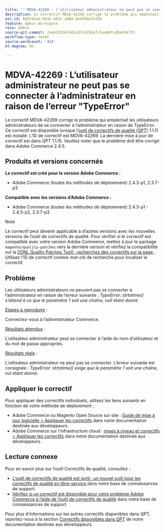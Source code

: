 ```yaml
---
title: '''MDVA-42269 : l’utilisateur administrateur ne peut pas se connecter à l’administrateur en raison de l’erreur "TypeError"'
description: Le correctif MDVA-42269 corrige le problème qui empêchait les utilisateurs administrateurs de se connecter à l’administrateur en raison de TypeError. Ce correctif est disponible lorsque l’[outil de correctifs de qualité (QPT)](/help/announcements/adobe-commerce-announcements/magento-quality-patches-released-new-tool-to-self-serve-quality-patches.md) 1.1.11 est installé.  L’ID de correctif est MDVA-42269.  La dernière mise à jour de correctif est dans QPT 1.1.15. Veuillez noter que le problème doit être corrigé dans Adobe Commerce 2.4.5.
exl-id: 66d744a2-054e-493c-a060-9ed78447e35b
feature: Admin Workspace
role: Admin
source-git-commit: 2aeb2355b74d1cdfc62b5e7c5aa04fcd0a654733
workflow-type: tm+mt
source-wordcount: '424'
ht-degree: 0%

---
```


# MDVA-42269 : L’utilisateur administrateur ne peut pas se connecter à l’administrateur en raison de l’erreur &quot;TypeError&quot;

Le correctif MDVA-42269 corrige le problème qui empêchait les utilisateurs administrateurs de se connecter à l’administrateur en raison de TypeError. Ce correctif est disponible lorsque l’[outil de correctifs de qualité (QPT)](/help/announcements/adobe-commerce-announcements/magento-quality-patches-released-new-tool-to-self-serve-quality-patches.md) 1.1.11 est installé.  L’ID de correctif est MDVA-42269.  La dernière mise à jour de correctif est dans QPT 1.1.15. Veuillez noter que le problème doit être corrigé dans Adobe Commerce 2.4.5.

## Produits et versions concernés

**Le correctif est créé pour la version Adobe Commerce :**

* Adobe Commerce (toutes les méthodes de déploiement) 2.4.3-p1, 2.3.7-p3

**Compatible avec les versions d’Adobe Commerce :**

* Adobe Commerce (toutes les méthodes de déploiement) 2.4.3-p1 - 2.4.3-p2, 2.3.7-p3

>[!NOTE]
>
>Le correctif peut devenir applicable à d’autres versions avec les nouvelles versions de l’outil de correctifs de qualité. Pour vérifier si le correctif est compatible avec votre version Adobe Commerce, mettez à jour le package `magento/quality-patches` vers la dernière version et vérifiez la compatibilité sur la [[!DNL Quality Patches Tool] : recherchez des correctifs sur la page ](https://experienceleague.adobe.com/tools/commerce-quality-patches/index.html). Utilisez l’ID de correctif comme mot-clé de recherche pour localiser le correctif.

## Problème

Les utilisateurs administrateurs ne peuvent pas se connecter à l’administrateur en raison de l’erreur suivante : *TypeError: strtotime() s’attend à ce que le paramètre 1 soit une chaîne, null étant donné.*

<u>Étapes à reproduire</u> :

Connectez-vous à l’administrateur Commerce.

<u>Résultats attendus</u> :

L’utilisateur administrateur peut se connecter à l’aide du nom d’utilisateur et du mot de passe appropriés.

<u>Résultats réels</u> :

L’utilisateur administrateur ne peut pas se connecter. L’erreur suivante est consignée : *TypeError: strtotime() exige que le paramètre 1 soit une chaîne, nul étant donné.*

## Appliquer le correctif

Pour appliquer des correctifs individuels, utilisez les liens suivants en fonction de votre méthode de déploiement :

* Adobe Commerce ou Magento Open Source sur site : [Guide de mise à jour logicielle > Appliquer les correctifs](https://experienceleague.adobe.com/en/docs/commerce-operations/tools/quality-patches-tool/usage) dans notre documentation destinée aux développeurs.
* Adobe Commerce sur l’infrastructure cloud : [mises à niveau et correctifs > Appliquer les correctifs](https://experienceleague.adobe.com/en/docs/commerce-cloud-service/user-guide/develop/upgrade/apply-patches) dans notre documentation destinée aux développeurs.

## Lecture connexe

Pour en savoir plus sur l’outil Correctifs de qualité, consultez :

* [ L’outil de correctifs de qualité est sorti : un nouvel outil pour les correctifs de qualité en libre-service ](/help/announcements/adobe-commerce-announcements/magento-quality-patches-released-new-tool-to-self-serve-quality-patches.md) dans notre base de connaissances de support.
* [Vérifiez si un correctif est disponible pour votre problème Adobe Commerce à l’aide de l’outil de correctifs de qualité](/help/support-tools/patches-available-in-qpt-tool/check-patch-for-magento-issue-with-magento-quality-patches.md) dans notre base de connaissances de support.

Pour plus d’informations sur les autres correctifs disponibles dans QPT, reportez-vous à la section [Correctifs disponibles dans QPT](https://experienceleague.adobe.com/tools/commerce-quality-patches/index.html) de notre documentation destinée aux développeurs.
